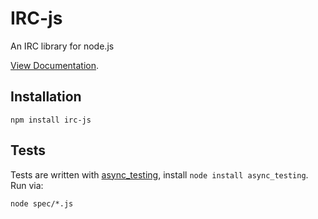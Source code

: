 # IRC-js

An IRC library for node.js

[View Documentation](http://gf3.github.com/IRC-js/).

## Installation

    npm install irc-js

## Tests

Tests are written with [async_testing](http://github.com/bentomas/node-async-testing), install `node install async_testing`. Run via:

    node spec/*.js

